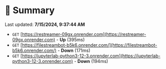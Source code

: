 # 📖 Summary
Last updated: **7/15/2024, 9:37:44 AM**

- `GET` [https://restreamer-09gx.onrender.com](https://restreamer-09gx.onrender.com) - **Up** (395ms)
- `GET` [https://filestreambot-b5k6.onrender.com/](https://filestreambot-b5k6.onrender.com/) - **Down** (171ms)
- `GET` [https://jupyterlab-python3-12-3.onrender.com](https://jupyterlab-python3-12-3.onrender.com) - **Down** (194ms)
